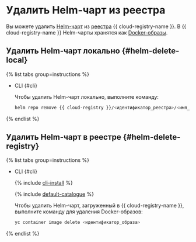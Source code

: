 # Удалить Helm-чарт из реестра

Вы можете удалить [Helm-чарт](https://helm.sh/docs/topics/charts/) из [реестра](../../concepts/registry.md) {{ cloud-registry-name }}. В {{ cloud-registry-name }} Helm-чарты хранятся как [Docker-образы](../../concepts/docker-image.md).

## Удалить Helm-чарт локально {#helm-delete-local}

{% list tabs group=instructions %}

- CLI {#cli}

  Чтобы удалить Helm-чарт локально, выполните команду:

  ```bash
  helm repo remove {{ cloud-registry }}/<идентификатор_реестра>/<имя_Helm-чарта>:<версия>
  ```

{% endlist %}

## Удалить Helm-чарт в реестре {#helm-delete-registry}

{% list tabs group=instructions %}

- CLI {#cli}

  {% include [cli-install](../../../_includes/cli-install.md) %}

  {% include [default-catalogue](../../../_includes/default-catalogue.md) %}

  Чтобы удалить Helm-чарт, загруженный в {{ cloud-registry-name }}, выполните команду для удаления Docker-образов:

  ```bash
  yc container image delete <идентификатор_образа>
  ```

{% endlist %}